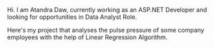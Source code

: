 Hi. I am Atandra Daw, currently working as an ASP.NET Developer and looking for opportunities in Data Analyst Role.

Here's my project that analyses the pulse pressure of some company employees with the help of Linear Regression Algorithm.
